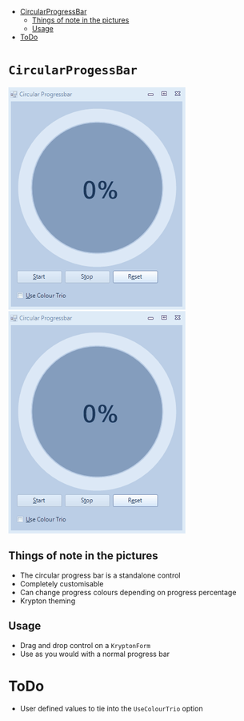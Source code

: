 ﻿<!-- Start Document Outline -->

* [CircularProgressBar](#circularprogressbar)
	* [Things of note in the pictures](#things-of-note-in-the-pictures)
	* [Usage](#usage)
* [ToDo](#todo)

<!-- End Document Outline -->

# `CircularProgessBar`
![](https://github.com/Krypton-Suite/Documentation/blob/main/Assets/Extended-Toolkit/CircularProgressBarNormal.gif?raw=true) ![](https://github.com/Krypton-Suite/Documentation/blob/main/Assets/Extended-Toolkit/CircularProgressBarTrio.gif?raw=true)

## Things of note in the pictures
- The circular progress bar is a standalone control
- Completely customisable
- Can change progress colours depending on progress percentage
- Krypton theming

## Usage
- Drag and drop control on a `KryptonForm`
- Use as you would with a normal progress bar

# ToDo
- User defined values to tie into the `UseColourTrio` option